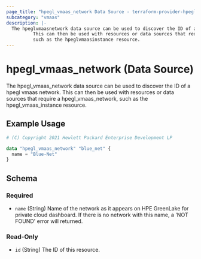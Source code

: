 ```yaml
---
page_title: "hpegl_vmaas_network Data Source - terraform-provider-hpegl"
subcategory: "vmaas"
description: |-
  The hpeglvmaasnetwork data source can be used to discover the ID of a hpegl vmaas network.
          This can then be used with resources or data sources that require a hpeglvmaasnetwork,
          such as the hpeglvmaasinstance resource.
---
```

# hpegl_vmaas_network (Data Source)

The hpegl_vmaas_network data source can be used to discover the ID of a hpegl vmaas network.
		This can then be used with resources or data sources that require a hpegl_vmaas_network,
		such as the hpegl_vmaas_instance resource.

## Example Usage

```terraform
# (C) Copyright 2021 Hewlett Packard Enterprise Development LP

data "hpegl_vmaas_network" "blue_net" {
  name = "Blue-Net"
}
```

<!-- schema generated by tfplugindocs -->
## Schema

### Required

- `name` (String) Name of the network as it appears on HPE GreenLake for private cloud dashboard. If there is no network with this name, a 'NOT FOUND' error will returned.

### Read-Only

- `id` (String) The ID of this resource.


